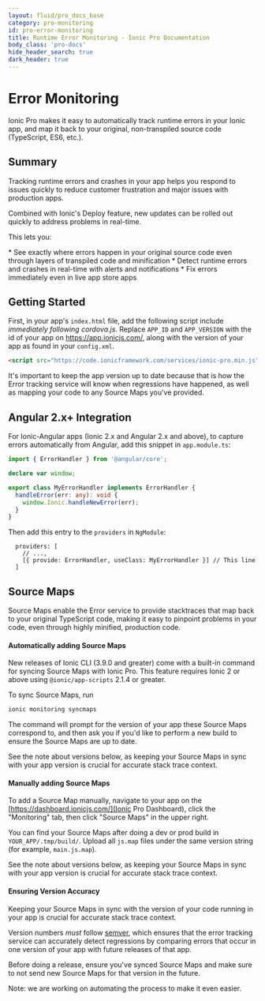 ```yaml
---
layout: fluid/pro_docs_base
category: pro-monitoring
id: pro-error-monitoring
title: Runtime Error Monitoring - Ionic Pro Documentation
body_class: 'pro-docs'
hide_header_search: true
dark_header: true
---
```


# Error Monitoring

Ionic Pro makes it easy to automatically track runtime errors in your Ionic app, and map it back to your original, non-transpiled source code (TypeScript, ES6, etc.).

## Summary

Tracking runtime errors and crashes in your app helps you respond to issues quickly to reduce customer frustration and major issues with production apps.

Combined with Ionic's Deploy feature, new updates can be rolled out quickly to address problems in real-time.

This lets you:

<div class="condensed" markdown="1">
* See exactly where errors happen in your original source code even through layers of transpiled code and minification
* Detect runtime errors and crashes in real-time with alerts and notifications
* Fix errors immediately even in live app store apps
</div>

## Getting Started

First, in your app's `index.html` file, add the following script include *immediately following cordova.js*. Replace `APP_ID` and `APP_VERSION` with
the id of your app on https://app.ionicjs.com/, along with the version of your app as found in your `config.xml`.

```html
<script src="https://code.ionicframework.com/services/ionic-pro.min.js" data-app-id="APP_ID" data-app-version="APP_VERSION"></script>
```

<div class="callout danger" markdown="1">
It's important to keep the app version up to date because that is how the Error tracking
service will know when regressions have happened, as well as mapping your code to any
Source Maps you've provided.
</div>

## Angular 2.x+ Integration

For Ionic-Angular apps (Ionic 2.x and Angular 2.x and above), to capture errors automatically from Angular, add this snippet in `app.module.ts`:

```typescript
import { ErrorHandler } from '@angular/core';

declare var window;

export class MyErrorHandler implements ErrorHandler {
  handleError(err: any): void {
    window.Ionic.handleNewError(err);
  }
}
```

Then add this entry to the `providers` in `NgModule`:

```
  providers: [
    // ...,
    [{ provide: ErrorHandler, useClass: MyErrorHandler }] // This line
  ]
```


## Source Maps

Source Maps enable the Error service to provide stacktraces that map back
to your original TypeScript code, making it easy to pinpoint problems
in your code, even through highly minified, production code.

#### Automatically adding Source Maps

New releases of Ionic CLI (3.9.0 and greater) come with a built-in command for syncing Source Maps with Ionic Pro. This feature requires Ionic 2 or above using `@ionic/app-scripts` 2.1.4 or greater.

To sync Source Maps, run

```bash
ionic monitoring syncmaps
```

The command will prompt for the version of your app these Source Maps correspond to, and then ask you if you'd like to perform a new build to ensure the Source Maps are up to date.

See the note about versions below, as keeping your Source Maps in sync with your app version is crucial for accurate stack trace context.

#### Manually adding Source Maps

To add a Source Map manually, navigate to your app on the [https://dashboard.ionicjs.com/](Ionic Pro Dashboard), click the "Monitoring" tab,
then click "Source Maps" in the upper right.

You can find your Source Maps after doing a dev or prod build in `YOUR_APP/.tmp/build/`. Upload all `js.map` files
under the same version string (for example, `main.js.map`).

See the note about versions below, as keeping your Source Maps in sync with your app version is crucial for accurate stack trace context.

#### Ensuring Version Accuracy

Keeping your Source Maps in sync with the version of your code running in your app is crucial for accurate stack trace context.

Version numbers _must_ follow [semver](http://semver.org/), which ensures that the error tracking service can accurately detect regressions by comparing errors that occur in one version of your app with future releases of that app.

Before doing a release, ensure you've synced Source Maps and make sure to not send new Source Maps for that version in the future.

Note: we are working on automating the process to make it even easier.
